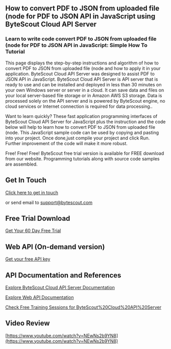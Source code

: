 ## How to convert PDF to JSON from uploaded file (node for PDF to JSON API in JavaScript using ByteScout Cloud API Server

### Learn to write code convert PDF to JSON from uploaded file (node for PDF to JSON API in JavaScript: Simple How To Tutorial

This page displays the step-by-step instructions and algorithm of how to convert PDF to JSON from uploaded file (node and how to apply it in your application. ByteScout Cloud API Server was designed to assist PDF to JSON API in JavaScript. ByteScout Cloud API Server is API server that is ready to use and can be installed and deployed in less than 30 minutes on your own Windows server or server in a cloud. It can save data and files on your local server-based file storage or in Amazon AWS S3 storage. Data is processed solely on the API server and is powered by ByteScout engine, no cloud services or Internet connection is required for data processing..

Want to learn quickly? These fast application programming interfaces of ByteScout Cloud API Server for JavaScript plus the instruction and the code below will help to learn how to convert PDF to JSON from uploaded file (node. This JavaScript sample code can be used by copying and pasting into your project. Once done,just compile your project and click Run. Further improvement of the code will make it more robust.

Free! Free! Free! ByteScout free trial version is available for FREE download from our website. Programming tutorials along with source code samples are assembled.

## Get In Touch

[Click here to get in touch](https://bytescout.zendesk.com/hc/en-us/requests/new?subject=ByteScout%20Cloud%20API%20Server%20Question)

or send email to [support@bytescout.com](mailto:support@bytescout.com?subject=ByteScout%20Cloud%20API%20Server%20Question) 

## Free Trial Download

[Get Your 60 Day Free Trial](https://bytescout.com/download/web-installer?utm_source=github-readme)

## Web API (On-demand version)

[Get your free API key](https://pdf.co/documentation/api?utm_source=github-readme)

## API Documentation and References

[Explore ByteScout Cloud API Server Documentation](https://bytescout.com/documentation/index.html?utm_source=github-readme)

[Explore Web API Documentation](https://pdf.co/documentation/api?utm_source=github-readme)

[Check Free Training Sessions for ByteScout%20Cloud%20API%20Server](https://academy.bytescout.com/)

## Video Review

[https://www.youtube.com/watch?v=NEwNs2b9YN8](https://www.youtube.com/watch?v=NEwNs2b9YN8)